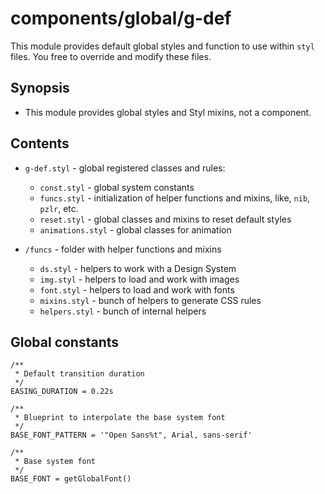 # components/global/g-def

This module provides default global styles and function to use within `styl` files.
You free to override and modify these files.

## Synopsis

* This module provides global styles and Styl mixins, not a component.

## Contents

* `g-def.styl` - global registered classes and rules:
  * `const.styl` - global system constants
  * `funcs.styl` - initialization of helper functions and mixins, like, `nib`, `pzlr`, etc.
  * `reset.styl` - global classes and mixins to reset default styles
  * `animations.styl` - global classes for animation

* `/funcs` - folder with helper functions and mixins
  * `ds.styl` - helpers to work with a Design System
  * `img.styl` - helpers to load and work with images
  * `font.styl` - helpers to load and work with fonts
  * `mixins.styl` - bunch of helpers to generate CSS rules
  * `helpers.styl` - bunch of internal helpers

## Global constants

```stylus
/**
 * Default transition duration
 */
EASING_DURATION = 0.22s

/**
 * Blueprint to interpolate the base system font
 */
BASE_FONT_PATTERN = '"Open Sans%t", Arial, sans-serif'

/**
 * Base system font
 */
BASE_FONT = getGlobalFont()
```
